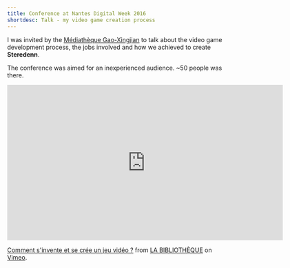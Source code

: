 ```yaml
---
title: Conference at Nantes Digital Week 2016
shortdesc: Talk - my video game creation process
---
```


I was invited by the [Médiathèque Gao-Xingjian](http://www.la-bibliotheque.com/evenements/conference-3/#section_contenu) to talk about the video game development process, the jobs involved and how we achieved to create **Steredenn**. 

The conference was aimed for an inexperienced audience. ~50 people was there.

<iframe src="https://player.vimeo.com/video/199395599" width="640" height="360" frameborder="0" webkitallowfullscreen mozallowfullscreen allowfullscreen></iframe>
<p><a href="https://vimeo.com/199395599">Comment s&#039;invente et se cr&eacute;e un jeu vid&eacute;o ?</a> from <a href="https://vimeo.com/labibliotheque">LA BIBLIOTH&Egrave;QUE</a> on <a href="https://vimeo.com">Vimeo</a>.</p>
